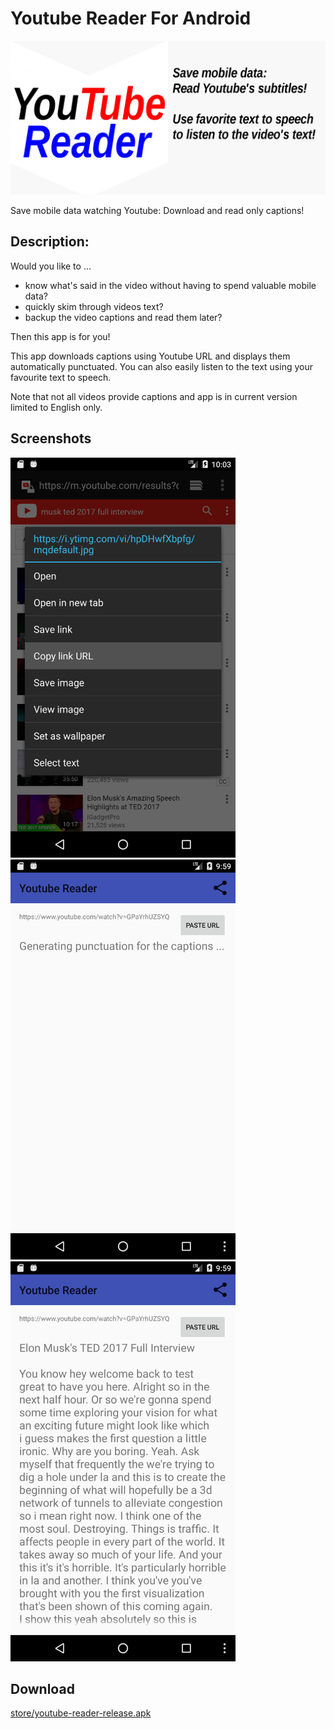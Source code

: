 # Youtube Reader For Android
![Logo](store/featured.png)

Save mobile data watching Youtube: Download and read only captions!

## Description:

Would you like to ...
- know what's said in the video without having to spend valuable mobile data?
- quickly skim through videos text?
- backup the video captions and read them later?

Then this app is for you!

This app downloads captions using Youtube URL and displays them automatically punctuated.
You can also easily listen to the text using your favourite text to speech.

Note that not all videos provide captions and app is in current version limited to English only.

## Screenshots

<img src="store/screenshots/Screenshot_1495958585.png" alt="1" width="360" height="640">
<img src="store/screenshots/Screenshot_1495958362.png" alt="1" width="360" height="640">
<img src="store/screenshots/Screenshot_1495958371.png" alt="1" width="360" height="640">

## Download

[store/youtube-reader-release.apk](store/youtube-reader-release.apk)
